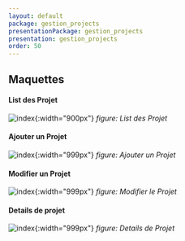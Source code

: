 ```yaml
---
layout: default
package: gestion_projects
presentationPackage: gestion_projects
presentation: gestion_projects
order: 50
---
```

## Maquettes

#### List des Projet

![index](/prototype/conception/maquettes/images/list_des_projets.png){:width="900px"}
_figure: List des Projet_


<!-- new slide -->


#### Ajouter un Projet

![index](/prototype/conception/maquettes/images/ajouter_un_projet.png){:width="999px"}
_figure: Ajouter un Projet_

<!-- new slide -->


#### Modifier un Projet

![index](/prototype/conception/maquettes/images/modifier_le_projet.png){:width="999px"}
_figure: Modifier le Projet_

<!-- new slide -->


#### Details de projet

![index](/prototype/conception/maquettes/images/details_de_projet.png){:width="999px"}
*figure: Details de Projet*

<!-- new slide -->
